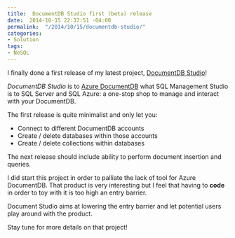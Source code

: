 ```yaml
---
title:  DocumentDB Studio first (beta) release
date:  2014-10-15 22:37:51 -04:00
permalink:  "/2014/10/15/documentdb-studio/"
categories:
- Solution
tags:
- NoSQL
---
```

<p>I finally done a first release of my latest project, <a href="https://studiodocumentdb.codeplex.com/">DocumentDB Studio</a>!
</p><p><img align="right" src="http://vincentlauzon.files.wordpress.com/2014/10/101614_0240_documentdbs11.png" alt="" /><em>DocumentDB Studio</em> is to <a href="http://vincentlauzon.wordpress.com/2014/09/18/digest-documentdb-resource-model-and-concepts/">Azure DocumentDB</a> what SQL Management Studio is to SQL Server and SQL Azure: a one-stop shop to manage and interact with your DocumentDB.
</p><p>The first release is quite minimalist and only let you:
</p><ul><li>Connect to different DocumentDB accounts
</li><li>Create / delete databases within those accounts
</li><li>Create / delete collections within databases
</li></ul><p>The next release should include ability to perform document insertion and queries.
</p><p>I did start this project in order to palliate the lack of tool for Azure DocumentDB.  That product is very interesting but I feel that having to <strong>code</strong> in order to toy with it is too high an entry barrier.
</p><p>Document Studio aims at lowering the entry barrier and let potential users play around with the product.
</p><p>Stay tune for more details on that project!</p>